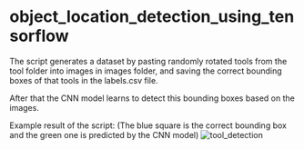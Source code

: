 # object_location_detection_using_tensorflow

The script generates a dataset by pasting randomly rotated tools from the tool folder into images in images folder,
and saving the correct bounding boxes of that tools in the labels.csv file. 

After that the CNN model learns to detect this bounding boxes based on the images.

Example result of the script:
(The blue square is the correct bounding box and the green one is predicted by the CNN model)
![tool_detection](https://user-images.githubusercontent.com/67229687/176241488-6d38c5b7-ac69-4f27-bb49-0cca02192d97.png)
